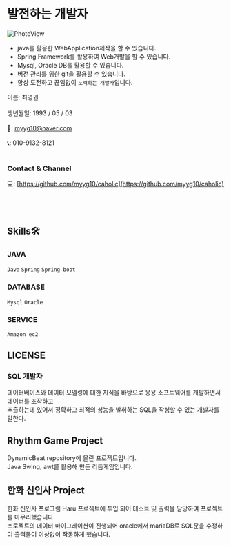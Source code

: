 # 발전하는 개발자

![PhotoView](https://user-images.githubusercontent.com/77623391/162668478-5afd0a66-9f90-43c5-86ef-8c9dac53e062.jpg)

- java를 활용한 WebApplication제작을 할 수 있습니다.
- Spring Framework를 활용하여 Web개발을 할 수 있습니다.
- Mysql, Oracle DB를 활용할 수 있습니다.
- 버전 관리를 위한 git을 활용할 수 있습니다.
- 항상 도전하고 끊임없이 `노력하는 개발자`입니다.

이름: 최영권
<br/><br/>
생년월일: 1993 / 05 / 03
<br/><br/>
💌: myyg10@naver.com
<br/><br/>
📞: 010-9132-8121
<br/><br/>
### Contact & Channel
💻: [https://github.com/myyg10/caholic](https://github.com/myyg10/caholic)
<br/><br/><br/><br/>

## Skills🛠

### JAVA
`Java` `Spring` `Spring boot`
### DATABASE
`Mysql` `Oracle`
### SERVICE
`Amazon ec2`

## LICENSE
### SQL 개발자<br/>
데이터베이스와 데이터 모델링에 대한 지식을 바탕으로 응용 소프트웨어를 개발하면서 데이터를 조작하고<br/>
추출하는데 있어서 정확하고 최적의 성능을 발휘하는 SQL을 작성할 수 있는 개발자를 말한다.

## Rhythm Game Project
DynamicBeat repository에 올린 프로젝트입니다.<br/>
Java Swing, awt를 활용해 만든 리듬게임입니다.

## 한화 신인사 Project
한화 신인사 프로그램 Haru 프로젝트에 투입 되어 테스트 및 출력물 담당하여 프로젝트를 마무리했습니다. <br/>
프로젝트의 데이터 마이그레이션이 진행되어 oracle에서 mariaDB로 SQL문을 수정하여 출력물이 이상없이 작동하게 했습니다.
